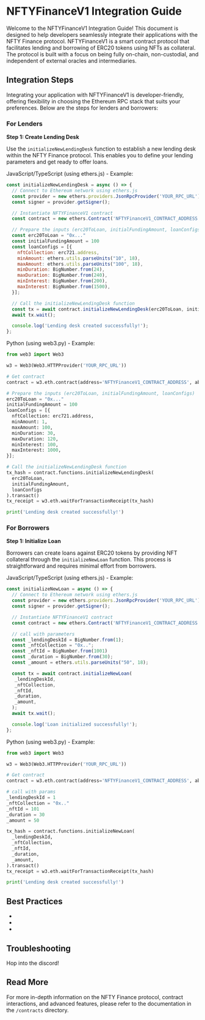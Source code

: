 # NFTYFinanceV1 Integration Guide

Welcome to the NFTYFinanceV1 Integration Guide! This document is designed to help developers seamlessly integrate their applications with the NFTY Finance protocol. NFTYFinanceV1 is a smart contract protocol that facilitates lending and borrowing of ERC20 tokens using NFTs as collateral. The protocol is built with a focus on being fully on-chain, non-custodial, and independent of external oracles and intermediaries.

## Integration Steps

Integrating your application with NFTYFinanceV1 is developer-friendly, offering flexibility in choosing the Ethereum RPC stack that suits your preferences. Below are the steps for lenders and borrowers:

### For Lenders

**Step 1: Create Lending Desk**

Use the `initializeNewLendingDesk` function to establish a new lending desk within the NFTY Finance protocol. This enables you to define your lending parameters and get ready to offer loans.

JavaScript/TypeScript (using ethers.js) - Example:
```javascript
const initializeNewLendingDesk = async () => {
  // Connect to Ethereum network using ethers.js
  const provider = new ethers.providers.JsonRpcProvider('YOUR_RPC_URL');
  const signer = provider.getSigner();

  // Instantiate NFTYFinanceV1 contract
  const contract = new ethers.Contract('NFTYFinanceV1_CONTRACT_ADDRESS', NFTYFinanceV1_ABI, signer);

  // Prepare the inputs (erc20ToLoan, initialFundingAmount, loanConfigs)
  const erc20ToLoan = "0x..."
  const initialFundingAmount = 100
  const loanConfigs = [{
    nftCollection: erc721.address,
    minAmount: ethers.utils.parseUnits("10", 18),
    maxAmount: ethers.utils.parseUnits("100", 18),
    minDuration: BigNumber.from(24),
    maxDuration: BigNumber.from(240),
    minInterest: BigNumber.from(200),
    maxInterest: BigNumber.from(1500),
  }];

  // Call the initializeNewLendingDesk function
  const tx = await contract.initializeNewLendingDesk(erc20ToLoan, initialFundingAmount, loanConfigs);
  await tx.wait();

  console.log('Lending desk created successfully!');
};
```

Python (using web3.py) - Example:
```python
from web3 import Web3

w3 = Web3(Web3.HTTPProvider('YOUR_RPC_URL'))

# Get contract
contract = w3.eth.contract(address='NFTYFinanceV1_CONTRACT_ADDRESS', abi=NFTYFinanceV1_ABI)

# Prepare the inputs (erc20ToLoan, initialFundingAmount, loanConfigs)
erc20ToLoan = "0x..."
initialFundingAmount = 100
loanConfigs = [{
  nftCollection: erc721.address,
  minAmount: 1,
  maxAmount: 100,
  minDuration: 30,
  maxDuration: 120,
  minInterest: 100,
  maxInterest: 1000,
}];

# Call the initializeNewLendingDesk function
tx_hash = contract.functions.initializeNewLendingDesk(
  erc20ToLoan,
  initialFundingAmount,
  loanConfigs
).transact()
tx_receipt = w3.eth.waitForTransactionReceipt(tx_hash)

print('Lending desk created successfully!')
```

### For Borrowers

**Step 1: Initialize Loan**

Borrowers can create loans against ERC20 tokens by providing NFT collateral through the `initializeNewLoan` function. This process is straightforward and requires minimal effort from borrowers.

JavaScript/TypeScript (using ethers.js) - Example:
```javascript
const initializeNewLoan = async () => {
  // Connect to Ethereum network using ethers.js
  const provider = new ethers.providers.JsonRpcProvider('YOUR_RPC_URL');
  const signer = provider.getSigner();

  // Instantiate NFTYFinanceV1 contract
  const contract = new ethers.Contract('NFTYFinanceV1_CONTRACT_ADDRESS', NFTYFinanceV1_ABI, signer);

  // call with parameters
  const _lendingDeskId = BigNumber.from(1);
  const _nftCollection = "0x..";
  const _nftId = BigNumber.from(1001)
  const _duration = BigNumber.from(30);
  const _amount = ethers.utils.parseUnits("50", 18);

  const tx = await contract.initializeNewLoan(
   _lendingDeskId,
   _nftCollection,
   _nftId,
   _duration,
   _amount,
  );
  await tx.wait();

  console.log('Loan initialized successfully!');
};
```

Python (using web3.py) - Example:
```python
from web3 import Web3

w3 = Web3(Web3.HTTPProvider('YOUR_RPC_URL'))

# Get contract
contract = w3.eth.contract(address='NFTYFinanceV1_CONTRACT_ADDRESS', abi=NFTYFinanceV1_ABI)

# call with params
_lendingDeskId = 1
_nftCollection = "0x.."
_nftId = 101
_duration = 30
_amount = 50

tx_hash = contract.functions.initializeNewLoan(
  _lendingDeskId,
  _nftCollection,
  _nftId,
  _duration,
  _amount,
).transact()
tx_receipt = w3.eth.waitForTransactionReceipt(tx_hash)

print('Lending desk created successfully!')
```

## Best Practices
-
-
-

## Troubleshooting
Hop into the discord!

## Read More
For more in-depth information on the NFTY Finance protocol, contract interactions, and advanced features, please refer to the documentation in the `/contracts` directory.